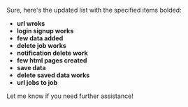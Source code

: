 Sure, here's the updated list with the specified items bolded:

- **url wroks**
- **login signup works**
- **few data added**
- **delete job works**
- **notification delete work**
- **few html pages created**
- **save data**
- **delete saved data works**
- **url jobs to job**

Let me know if you need further assistance!
